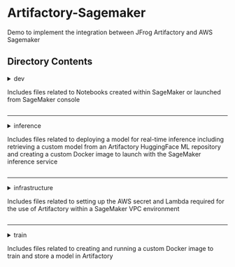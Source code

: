 # Artifactory-Sagemaker

Demo to implement the integration between JFrog Artifactory and AWS Sagemaker

## Directory Contents

<details>
  <summary>dev

Includes files related to Notebooks created within SageMaker or launched from SageMaker console
</summary>

***

**Notebook subdirectory** - <i>for use when launching a notebook instance from the SageMaker console</i>

- `lifecycle_configuration.sh`
   
   Code of the lifecycle configuration script to launch a sagemaker Notebook instance

***
 
**Studio subdirectory** - <i>for use when working within SageMaker Studio Classic</i>

- `example.ipynb`
  
   Jupyter notebook with commands to demonstrate the following Artifactory and Sagemaker integrations after creating the 
notebook in an environment started with the lifecycle configuration script:
   1. JFrog CLI
   2. Artifactory PyPI virtual repository
   3. Artifactory HuggingFace ML remote repository


- `lifecycle_configuration.sh`
  
   Code of the lifecycle configuration script to launch a sagemaker studio lab IDE 

</details>

***

<details>
<summary>inference

Includes files related to deploying a model for real-time inference including
retrieving a custom model from an Artifactory HuggingFace ML repository and creating a custom Docker image to
launch with the SageMaker inference service
</summary>

***

**sagemaker subdirectory**

  - `Dockerfile`
  
    Dockerfile to build a custom image for inference
  
    Example `docker` commands to log in to the Artifactory Docker registry and then to build and push the 
inference image to Artifactory:
  
    ```
    docker login myartifactory.jfrog.io -u <USER> -p <TOKEN>
    
    docker build -t \
      myartifactory.jfrog.io/sagemaker-docker-virtual/sagemaker/inference-service:1.0_huggingface \
      --build-arg "ARTIFACTORY_DOCKER_REGISTRY=myartifactory.jfrog.io" \
      --build-arg "ARTIFACTORY_DOCKER_REPO=sagemaker-docker-virtual" .

    docker push myartifactory.jfrog.io/sagemaker-docker-virtual/sagemaker/inference-service:1.0_huggingface
    ```
  

  - `entrypoint.py`
  
    Entrypoint script used in the custom Docker image to set up the inference handler service
  

  - `inference.py`
  
    Code included in the custom Docker image to handle inference using a custom Hugging Face ML model
  


***

- `deploy-model.py`

  Code to deploy the trained model as a SageMaker real-time inference
  

- `test-inference.py`

  Code to test the deployed SageMaker real-time inference
  

</details>

***

<details>
  <summary>infrastructure

Includes files related to setting up the AWS secret and Lambda required for the
use of Artifactory within a SageMaker VPC environment
</summary>

***

- `deploy-lambda.sh`
- `deploy-secret.sh`
- `lambda_function.py`

</details>

***

<details>
  <summary>train

Includes files related to creating and running a custom Docker image to
train and store a model in Artifactory
</summary>

***

- `Dockerfile`

  Dockerfile to build a model train image

  Example `docker` commands to log in to the Artifactory Docker registry and then to build and push the training image
to Artifactory:
  ```
  docker login myartifactory.jfrog.io -u <USER> -p <TOKEN>

  docker build -t \
    myartifactory.jfrog.io/sagemaker-docker-virtual/sagemaker/train:1.0_huggingface \
    --secret id=pipconfig,src=pip.conf \
    --build-arg "ARTIFACTORY_DOCKER_REGISTRY=myartifactory.jfrog.io" \
    --build-arg "ARTIFACTORY_DOCKER_REPO=sagemaker-docker-virtual" .

    docker push myartifactory.jfrog.io/sagemaker-docker-virtual/sagemaker/train:1.0_huggingface
  ```
  

- `pip.conf`
  
  File used to configure the Artifactory PyPI repository for use during the Python package installation section of the 
Docker image build (used as a [Docker build secret](https://docs.docker.com/build/building/secrets/))
  

- `requirements.txt`
  
  Python package requirements for use during the custom Docker image build
  
  These requirements satisfy everything 
needed for both the <i>train.py</i> and <i>inference.py</i> scripts (both are combined to 
simplify the demo)
  

- `run-train-job.py`

  Code to create and execute SageMaker train job using a custom Docker image


- `train.py`

  Model train code that the SageMaker train job will execute



</details>
